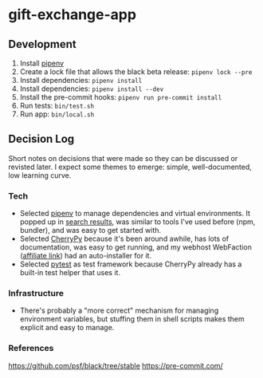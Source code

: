 # gift-exchange-app

## Development

1. Install [pipenv](https://pipenv.pypa.io/en/latest/)
1. Create a lock file that allows the black beta release: `pipenv lock --pre`
1. Install dependencies: `pipenv install`
1. Install dependencies: `pipenv install --dev`
1. Install the pre-commit hooks: `pipenv run pre-commit install`
1. Run tests: `bin/test.sh`
1. Run app: `bin/local.sh`

## Decision Log

Short notes on decisions that were made so they can be discussed or revisted later. I expect some themes to emerge: simple, well-documented, low learning curve.

### Tech

* Selected [pipenv](https://pipenv.pypa.io/en/latest/) to manage dependencies and virtual environments. It popped up in [search results](https://packaging.python.org/tutorials/managing-dependencies/), was similar to tools I've used before (npm, bundler), and was easy to get started with.
* Selected [CherryPy](https://cherrypy.org/) because it's been around awhile, has lots of documentation, was easy to get running, and my webhost WebFaction ([affiliate link](https://www.webfaction.com/signup/?affiliate=cwk)) had an auto-installer for it.
* Selected [pytest](https://docs.pytest.org/en/latest/) as test framework because CherryPy already has a built-in test helper that uses it.

### Infrastructure

* There's probably a "more correct" mechanism for managing environment variables, but stuffing them in shell scripts makes them explicit and easy to manage.

### References

https://github.com/psf/black/tree/stable
https://pre-commit.com/
